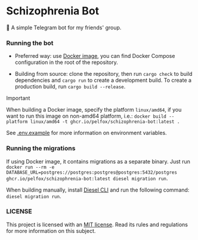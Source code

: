 # Schizophrenia Bot

🤡 A simple Telegram bot for my friends' group.

### Running the bot

- Preferred way: use [Docker image](https://github.com/Pelfox/schizophrenia-bot/pkgs/container/schizophrenia-bot),
you can find Docker Compose configuration in the root of the repository.

- Building from source: clone the repository, then run `cargo check` to build
dependencies and `cargo run` to create a development build. To create a
production build, run `cargo build --release`.

> [!IMPORTANT]
> When building a Docker image, specify the platform `linux/amd64`, if you want
> to run this image on non-amd64 platform, i.e.:
> `docker build --platform linux/amd64 -t ghcr.io/pelfox/schizophrenia-bot:latest .`

See [.env.example](.env.example) for more information on environment variables.

### Running the migrations

If using Docker image, it contains migrations as a separate binary. Just run
`docker run --rm -e DATABASE_URL=postgres://postgres:postgres@postgres:5432/postgres
ghcr.io/pelfox/schizophrenia-bot:latest diesel migration run`.

When building manually, install [Diesel CLI](https://diesel.rs/guides/getting-started)
and run the following command: `diesel migration run`.

### LICENSE

This project is licensed with an [MIT license](./LICENSE). Read its rules and
regulations for more information on this subject.
